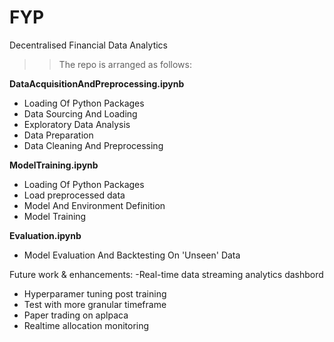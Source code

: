 # FYP
Decentralised Financial Data Analytics 

>> The repo is arranged as follows:


**DataAcquisitionAndPreprocessing.ipynb**
- Loading Of Python Packages 
- Data Sourcing And Loading 
- Exploratory Data Analysis
- Data Preparation
- Data Cleaning And Preprocessing  



**ModelTraining.ipynb**

- Loading Of Python Packages 
- Load preprocessed data 
- Model And Environment Definition 
- Model  Training 

**Evaluation.ipynb**
- Model Evaluation And Backtesting On 'Unseen' Data



Future work & enhancements:
-Real-time data streaming analytics dashbord
- Hyperparamer tuning post training
- Test with more granular timeframe
- Paper trading on aplpaca
- Realtime allocation monitoring 
